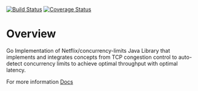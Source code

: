 [![Build Status](https://travis-ci.org/platinummonkey/go-concurrency-limits.svg?branch=master)](https://travis-ci.org/platinummonkey/go-concurrency-limits) [![Coverage Status](https://img.shields.io/coveralls/github/platinummonkey/go-concurrency-limits/master.svg)](https://coveralls.io/github/platinummonkey/go-concurrency-limits)

# Overview

Go Implementation of Netflix/concurrency-limits Java  Library that implements and integrates concepts from TCP congestion control to auto-detect concurrency limits to achieve optimal throughput with optimal latency.

For more information [Docs](http://accelerate-experience.com/go-concurrency-limits/)
